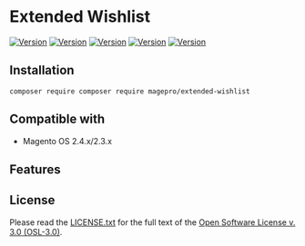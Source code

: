 # Extended Wishlist
[![Version](https://img.shields.io/badge/v1.0.0-beta-yellowgreen)](https://github.com/mageprocommunity/extended-wishlist)
[![Version](https://img.shields.io/badge/magento-2.4.*-orange)](https://github.com/mageprocommunity/extended-wishlist)
[![Version](https://img.shields.io/badge/magento-2.3.*-green)](https://github.com/mageprocommunity/extended-wishlist)
[![Version](https://img.shields.io/badge/php-~7.4.0-blue)](https://github.com/mageprocommunity/extended-wishlist)
[![Version](https://img.shields.io/badge/php-~8.1.0-blue)](https://github.com/mageprocommunity/extended-wishlist)

## Installation

`composer require composer require magepro/extended-wishlist`

## Compatible with

* Magento OS 2.4.x/2.3.x

## Features

## License
Please read the [LICENSE.txt](https://github.com/mageprocommunity/extended-wishlist/blob/master/LICENSE.txt) for the full text of the [Open Software License v. 3.0 (OSL-3.0)](http://opensource.org/licenses/osl-3.0.php).
